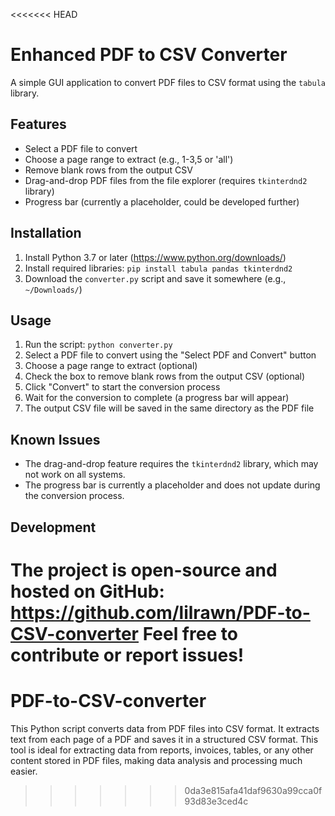 <<<<<<< HEAD
# Enhanced PDF to CSV Converter

A simple GUI application to convert PDF files to CSV format using the `tabula` library.

## Features

* Select a PDF file to convert
* Choose a page range to extract (e.g., 1-3,5 or 'all')
* Remove blank rows from the output CSV
* Drag-and-drop PDF files from the file explorer (requires `tkinterdnd2` library)
* Progress bar (currently a placeholder, could be developed further)

## Installation

1. Install Python 3.7 or later (https://www.python.org/downloads/)
2. Install required libraries: `pip install tabula pandas tkinterdnd2`
3. Download the `converter.py` script and save it somewhere (e.g., `~/Downloads/`)

## Usage

1. Run the script: `python converter.py`
2. Select a PDF file to convert using the "Select PDF and Convert" button
3. Choose a page range to extract (optional)
4. Check the box to remove blank rows from the output CSV (optional)
5. Click "Convert" to start the conversion process
6. Wait for the conversion to complete (a progress bar will appear)
7. The output CSV file will be saved in the same directory as the PDF file

## Known Issues

* The drag-and-drop feature requires the `tkinterdnd2` library, which may not work on all systems.
* The progress bar is currently a placeholder and does not update during the conversion process.

## Development

The project is open-source and hosted on GitHub: https://github.com/lilrawn/PDF-to-CSV-converter
Feel free to contribute or report issues!
=======
# PDF-to-CSV-converter
This Python script converts data from PDF files into CSV format. It extracts text from each page of a PDF and saves it in a structured CSV format. This tool is ideal for extracting data from reports, invoices, tables, or any other content stored in PDF files, making data analysis and processing much easier.
>>>>>>> 0da3e815afa41daf9630a99cca0f93d83e3ced4c
